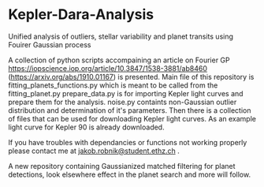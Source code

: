 # Kepler-Dara-Analysis
Unified analysis of outliers, stellar variability and planet transits using Fouirer Gaussian process

A collection of python scripts accompaining an article on Fourier GP https://iopscience.iop.org/article/10.3847/1538-3881/ab8460 (https://arxiv.org/abs/1910.01167) is presented.
Main file of this repository is fitting_planets_functions.py which is meant to be called from the fitting_planet.py 
prepare_data.py is for importing Kepler light curves and prepare them for the analysis. 
noise.py containts non-Gaussian outlier distribution and determination of it's parameters.
Then there is a collection of files that can be used for downloading Kepler light curves. As an example light curve for Kepler 90 is already downloaded.

If you have troubles with dependancies or functions not working properly please contact me at jakob.robnik@student.ethz.ch .

A new repository containing Gaussianized matched filtering for planet detections, look elsewhere effect in the planet search and more will follow.
